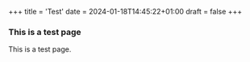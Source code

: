 +++
title = 'Test'
date = 2024-01-18T14:45:22+01:00
draft = false
+++

### This is a test page

This is a test page.
